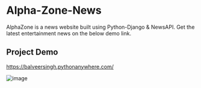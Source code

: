 # Alpha-Zone-News
AlphaZone is a news website built using Python-Django & NewsAPI. Get the latest entertainment news on the below demo link.

## Project Demo
https://balveersingh.pythonanywhere.com/

![image](https://github.com/BalveerSinghYT/Alpha-Zone-News/assets/44961536/780db91d-d719-436f-9be1-9be19ac6e666)
